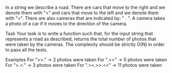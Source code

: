 In a string we describe a road. There are cars that move to the right and we denote them with ">" and cars that move to the left and we denote them with "<". There are also cameras that are indicated by: " . ".
A camera takes a photo of a car if it moves to the direction of the camera.

Task
Your task is to write a function such that, for the input string that represents a road as described, returns the total number of photos that were taken by the cameras. The complexity should be strictly O(N) in order to pass all the tests.


Examples
For ">>." -> 2 photos were taken
For ".>>" -> 0 photos were taken
For ">.<." -> 3 photos were taken
For ".><.>>.<<" -> 11 photos were taken
